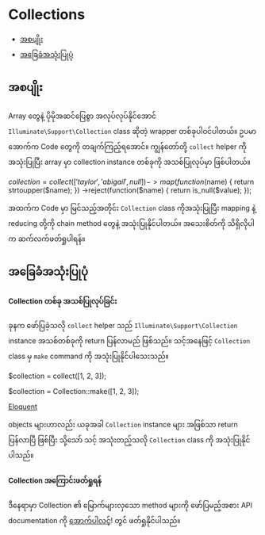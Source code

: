# Collections

- [အစပျိုး](#introduction)
- [အခြေခံအသုံးပြုပုံ](#basic-usage)

<a name="introduction"></a>
## အစပျိုး

Array တွေနဲ့ ပိုမိုအဆင်ပြေစွာ အလုပ်လုပ်နိုင်အောင် `Illuminate\Support\Collection` class ဆိုတဲ့ wrapper တစ်ခုပါဝင်ပါတယ်။ ဥပမာ အောက်က Code တွေကို တချက်ကြည့်ရအောင်။ ကျွန်တော်တို့ `collect` helper ကို အသုံးပြုပြီး array မှာ collection instance တစ်ခုကို အသစ်ပြုလုပ်မှာ ဖြစ်ပါတယ်။ 


$collection = collect(['taylor', 'abigail', null])->map(function($name)
{
return strtoupper($name);
})
->reject(function($name)
{
return is_null($value);
});

အထက်က Code မှာ မြင်သည့်အတိုင်း `Collection` class ကိုအသုံးပြုပြီး mapping နဲ့ reducing တို့ကို chain method တွေနဲ့ အသုံးပြုနိုင်ပါတယ်။ အသေးစိတ်ကို သိရှိလိုပါက ဆက်လက်ဖတ်ရှုပါရန်။ 

<a name="basic-usage"></a>
## အခြေခံအသုံးပြုပုံ

#### Collection တစ်ခု အသစ်ပြုလုပ်ခြင်း

ခုနက ဖော်ပြခဲ့သလို `collect` helper သည် `Illuminate\Support\Collection` instance အသစ်တစ်ခုကို return ပြန်လာမည် ဖြစ်သည်။ သင့်အနေဖြင့် `Collection` class မှ `make` command ကို အသုံးပြုနိုင်ပါသေးသည်။ 

$collection = collect([1, 2, 3]);

$collection = Collection::make([1, 2, 3]);

[Eloquent](/docs/5.0/eloquent) 

objects  များဟာလည်း ယခုအခါ `Collection` instance များ အဖြစ်သာ return ပြန်လာပြီ ဖြစ်ပြီး သို့သော် သင့် အသုံးတည့်သလို `Collection` class ကို အသုံးပြုနိုင်ပါသည်။ 

#### Collection အကြောင်းဖတ်ရှုရန် 

ဒီနေရာမှာ Collection ၏ မြောက်များလှသော method များကို ဖော်ပြမည့်အစား API documentation ကို [အောက်ပါလင့်](http://laravel.com/api/master/Illuminate/Support/Collection.html)! 
တွင် ဖတ်ရှုနိုင်ပါသည်။ 
